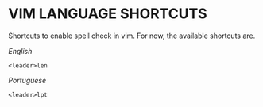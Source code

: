 VIM LANGUAGE SHORTCUTS
======================

Shortcuts to enable spell check in vim.
For now, the available shortcuts are.

*English*

```
<leader>len
```

*Portuguese*

```
<leader>lpt
```
